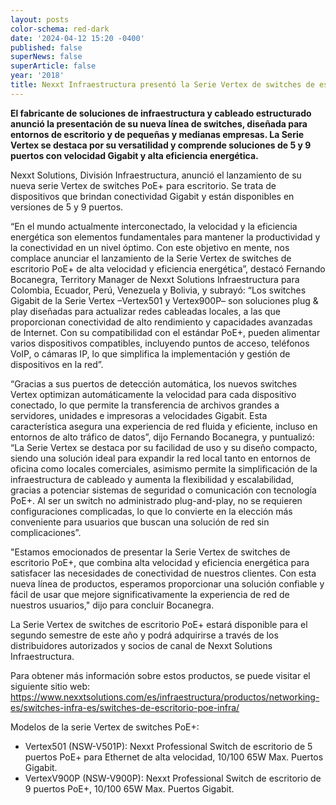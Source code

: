 ```yaml
---
layout: posts
color-schema: red-dark
date: '2024-04-12 15:20 -0400'
published: false
superNews: false
superArticle: false
year: '2018'
title: Nexxt Infraestructura presentó la Serie Vertex de switches de escritorio PoE+
---
```

**El fabricante de soluciones de infraestructura y cableado estructurado anunció la presentación de su nueva línea de switches, diseñada para entornos de escritorio y de pequeñas y medianas empresas. La Serie Vertex se destaca por su versatilidad y comprende soluciones de 5 y 9 puertos con velocidad Gigabit y alta eficiencia energética.**

Nexxt Solutions, División Infraestructura, anunció el lanzamiento de su nueva serie Vertex de switches PoE+ para escritorio. Se trata de dispositivos que brindan conectividad Gigabit y están disponibles en versiones de 5 y 9 puertos.

“En el mundo actualmente interconectado, la velocidad y la eficiencia energética son elementos fundamentales para mantener la productividad y la conectividad en un nivel óptimo. Con este objetivo en mente, nos complace anunciar el lanzamiento de la Serie Vertex de switches de escritorio PoE+ de alta velocidad y eficiencia energética”, destacó Fernando Bocanegra, Territory Manager de Nexxt Solutions Infraestructura para Colombia, Ecuador, Perú, Venezuela y Bolivia, y subrayó: “Los switches Gigabit de la Serie Vertex –Vertex501 y Vertex900P– son soluciones plug & play diseñadas para actualizar redes cableadas locales, a las que proporcionan conectividad de alto rendimiento y capacidades avanzadas de Internet. Con su compatibilidad con el estándar PoE+, pueden alimentar varios dispositivos compatibles, incluyendo puntos de acceso, teléfonos VoIP, o cámaras IP, lo que simplifica la implementación y gestión de dispositivos en la red”.

“Gracias a sus puertos de detección automática, los nuevos switches Vertex optimizan automáticamente la velocidad para cada dispositivo conectado, lo que permite la transferencia de archivos grandes a servidores, unidades e impresoras a velocidades Gigabit. Esta característica asegura una experiencia de red fluida y eficiente, incluso en entornos de alto tráfico de datos”, dijo Fernando Bocanegra, y puntualizó: “La Serie Vertex se destaca por su facilidad de uso y su diseño compacto, siendo una solución ideal para expandir la red local tanto en entornos de oficina como locales comerciales, asimismo permite la simplificación de la infraestructura de cableado y aumenta la flexibilidad y escalabilidad, gracias a potenciar sistemas de seguridad o comunicación con tecnología PoE+. Al ser un switch no administrado plug-and-play, no se requieren configuraciones complicadas, lo que lo convierte en la elección más conveniente para usuarios que buscan una solución de red sin complicaciones”.

"Estamos emocionados de presentar la Serie Vertex de switches de escritorio PoE+, que combina alta velocidad y eficiencia energética para satisfacer las necesidades de conectividad de nuestros clientes. Con esta nueva línea de productos, esperamos proporcionar una solución confiable y fácil de usar que mejore significativamente la experiencia de red de nuestros usuarios," dijo para concluir Bocanegra.

La Serie Vertex de switches de escritorio PoE+ estará disponible para el segundo semestre de este año y podrá adquirirse a través de los distribuidores autorizados y socios de canal de Nexxt Solutions Infraestructura.

Para obtener más información sobre estos productos, se puede visitar el siguiente sitio web: https://www.nexxtsolutions.com/es/infraestructura/productos/networking-es/switches-infra-es/switches-de-escritorio-poe-infra/

Modelos de la serie Vertex de switches PoE+:

- Vertex501 (NSW-V501P): Nexxt Professional Switch de escritorio de 5 puertos PoE+ para Ethernet de alta velocidad, 10/100 65W Max. Puertos Gigabit.
- VertexV900P (NSW-V900P): Nexxt Professional Switch de escritorio de 9 puertos PoE+, 10/100 65W Max. Puertos Gigabit.
